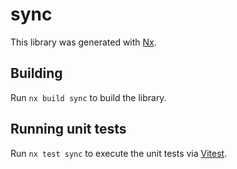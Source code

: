 # sync

This library was generated with [Nx](https://nx.dev).

## Building

Run `nx build sync` to build the library.

## Running unit tests

Run `nx test sync` to execute the unit tests via [Vitest](https://vitest.dev/).
